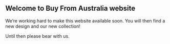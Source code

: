 ## Welcome to Buy From Australia website

We’re working hard to make this website available soon. You will then find a new design and our new collection!

Until then please bear with us.

